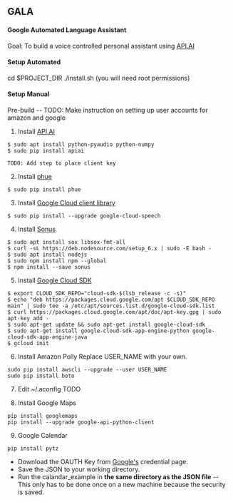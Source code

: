 ## GALA
#### Google Automated Language Assistant

Goal: To build a voice controlled personal assistant using [API.AI](https://api.ai)

#### Setup Automated
cd $PROJECT_DIR
./install.sh (you will need root permissions)


#### Setup Manual
Pre-build -- TODO: Make instruction on setting up user accounts for amazon and google

1) Install [API.AI](https://api.ai)
```
$ sudo apt install python-pyaudio python-numpy
$ sudo pip install apiai

TODO: Add step to place client key
```
2) Install [phue](https://github.com/studioimaginaire/phue/blob/master/phue.py)
```
$ sudo pip install phue
```
3) Install [Google Cloud client library](https://cloud.google.com/speech/)
```
$ sudo pip install --upgrade google-cloud-speech
```
4) Install [Sonus](https://github.com/evancohen/sonus)
```
$ sudo apt install sox libsox-fmt-all
$ curl -sL https://deb.nodesource.com/setup_6.x | sudo -E bash -
$ sudo apt install nodejs
$ sudo npm install npm --global
$ npm install --save sonus
```
5) Install [Google Cloud SDK](https://console.cloud.google.com/)
```
$ export CLOUD_SDK_REPO="cloud-sdk-$(lsb_release -c -s)"
$ echo "deb https://packages.cloud.google.com/apt $CLOUD_SDK_REPO main" | sudo tee -a /etc/apt/sources.list.d/google-cloud-sdk.list
$ curl https://packages.cloud.google.com/apt/doc/apt-key.gpg | sudo apt-key add -
$ sudo apt-get update && sudo apt-get install google-cloud-sdk
$ sudo apt-get install google-cloud-sdk-app-engine-python google-cloud-sdk-app-engine-java
$ gcloud init
```
6) Install Amazon Polly
Replace USER_NAME with your own.
```
sudo pip install awscli --upgrade --user USER_NAME
sudo pip install boto
```

7) Edit ~/.aconfig 
TODO

8) Install Google Maps
```
pip install googlemaps
pip install --upgrade google-api-python-client
```

9) Google Calendar
```
pip install pytz
```
- Download the OAUTH Key from [Google's](https://console.cloud.google.com/apis/) credential page.
- Save the JSON to your working directory.
- Run the calandar_example in <b>the same directory as the JSON file</b>
-- This only has to be done once on a new machine because the security is saved.